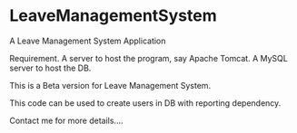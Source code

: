 LeaveManagementSystem
=====================

A Leave Management System Application

Requirement.
A server to host the program, say Apache Tomcat.
A MySQL server to host the DB.

This is a Beta version for Leave Management System.

This code can be used to create users in DB with reporting dependency.

Contact me for more details....

